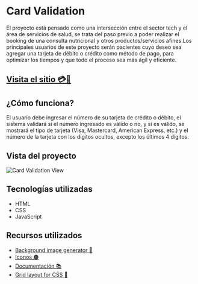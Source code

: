 <h1>Card Validation</h1>
<p>El proyecto está pensado como una intersección entre el sector tech y el área de servicios de salud, se trata del paso previo a poder realizar el booking de una consulta nutricional y otros productos/servicios afines.Los principales usuarios de este proyecto serán pacientes cuyo deseo sea agregar una tarjeta de débito o crédito como método de pago, para optimizar los tiempos y que todo el proceso sea más ágil y eficiente.</p>
<h2><a href="zmvelasco.github.io/DEV005-card-validation/src/">Visita el sitio 💳💛</a></h2>
<h2>¿Cómo funciona?</h2>
<p>El usuario debe ingresar el número de su tarjeta de crédito o débito, el sistema validará si el número ingresado es válido o no, y si es válido, se mostrará el tipo de tarjeta (Visa, Mastercard, American Express, etc.) y el número de la tarjeta con los dígitos ocultos, excepto los últimos 4 dígitos.</p>
<h2>Vista del proyecto</h2>
<img src="https://res.cloudinary.com/dslzbcaxd/image/upload/v1677810208/Card_validation_view_bqty8p.png" alt="Card Validation View"/>
<h2>Tecnologías utilizadas</h2>
<ul>
<li>HTML</li>
<li>CSS</li>
<li>JavaScript</li>
</ul>
<h2>Recursos utilizados</h2>
<ul>
<li><a href="https://bgjar.com/">Background image generator 🎨</a></li>
<li><a href="https://www.flaticon.com/">Iconos 🟠</a></li>
<li><a href="https://www.w3schools.com/">Documentación 📚</a></li>
<li><a href="https://grid.layoutit.com/">Grid layout for CSS 📝</a></li>
